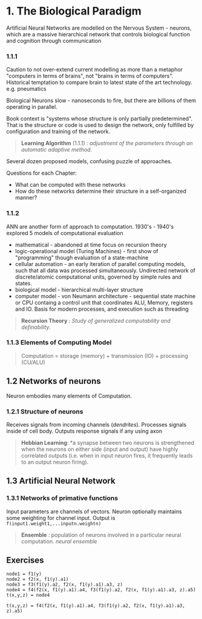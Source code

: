 # 1. The Biological Paradigm

Artificial Neural Networks are modelled on the Nervous System - neurons, which are a massive hierarchical network that controls biological function and cognition through communication

### 1.1.1

Caution to not over-extend current modelling as more than a metaphor
"computers in terms of brains", not "brains in terms of computers".
Historical temptation to compare brain to latest state of the art technology. e.g. pneumatics

Biological Neurons slow - nanoseconds to fire, but there are billions of them operating in parallel.

Book context is "systems whose structure is only partially predetermined".  That is 
the structure or code is used to design the network, only fulfilled by 
configuration and training of the network.  

> **Learning Algorithm** (1.1.1) : <i>adjustment of the parameters through an automatic adaptive method.</i>

Several dozen proposed models, confusing puzzle of approaches.

Questions for each Chapter:
- What can be computed with these networks
- How do these networks determine their structure in a self-organized manner?

### 1.1.2

ANN are another form of approach to computation.  1930's - 1940's explored 5 models of computational evaluation
- mathematical - abandoned at time focus on recursion theory
- logic-operational model (Turing Machines) - first show of "programming" though evaluation of a state-machine
- cellular automation - an early iteration of parallel computing models, such that all data was processed simultaneously.
Undirected network of discrete/atomic computational units, governed by simple rules and states.
- biological model - hierarchical multi-layer structure
- computer model - von Neumann architecture - sequential state machine or CPU containg a control unit that coordinates ALU, Memory, registers and IO.  Basis for modern processes, and execution such as threading

> **Recursion Theory** : <i>Study of generalized computability and definability.</i>

### 1.1.3 Elements of Computing Model
>Computation = storage (memory) + transmission (IO) + processing (CU/ALU)

## 1.2 Networks of neurons

Neuron embodies many elements of Computation.

### 1.2.1 Structure of neurons
Receives signals from incoming channels (*dendrites*).
Processes signals inside of cell body.
Outputs response signals if any using axon

> **Hebbian Learning**: *a synapse between two neurons is strengthened when the neurons on either side (input and output) have highly correlated outputs (i.e. when in input neuron fires, it frequently leads to an output neuron firing).

## 1.3 Artificial Neural Network

### 1.3.1 Networks of primative functions

Input parameters are channels of vectors.  Neuron optionally maintains some weighting for channel input.
Output is ```f(input1.weight1,...inputn.weightn)```

> **Ensemble** : population of neurons involved in a particular neural computation.  *neural ensemble*
## Exercises
```
node1 = f1(y)
node2 = f2(x, f1(y).a1)
node3 = f3(f1(y).a2, f2(x, f1(y).a1).a3, z)
node4 = f4(f2(x, f1(y).a1).a4, f3(f1(y).a2, f2(x, f1(y).a1).a3, z).a5)
t(x,y,z) = node4

t(x,y,z) = f4(f2(x, f1(y).a1).a4, f3(f1(y).a2, f2(x, f1(y).a1).a3, z).a5)
```
<!--stackedit_data:
eyJoaXN0b3J5IjpbMjA3MDkyNzAzMiwxNDg5NjM0NDEwLC0xNT
A5NzkxNzgsLTE1MDY1Mzk1NTgsMTc5NzkwOTUxLDIwMzY1NzMz
NywtMTQ4NTAyMDAzNV19
-->